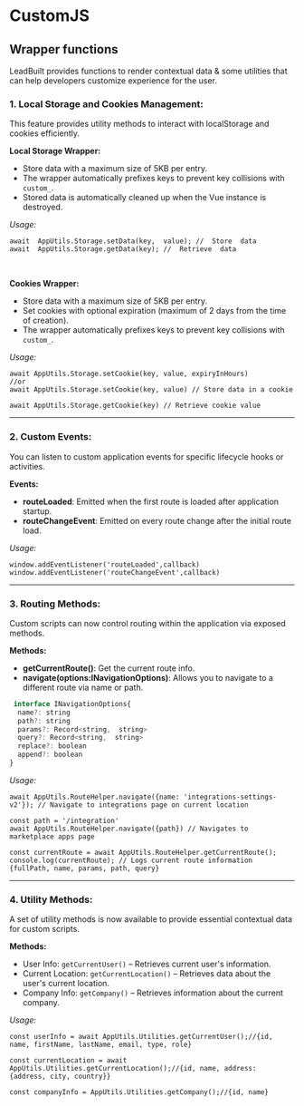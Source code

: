 # CustomJS

## Wrapper functions

LeadBuilt provides functions to render contextual data & some utilities that can help developers customize experience for the user.

### 1. Local Storage and Cookies Management:

This feature provides utility methods to interact with localStorage and cookies efficiently.

**Local Storage Wrapper:**

- Store data with a maximum size of 5KB per entry.
- The wrapper automatically prefixes keys to prevent key collisions with `custom_`.
- Stored data is automatically cleaned up when the Vue instance is destroyed.

_Usage:_

```shell
await  AppUtils.Storage.setData(key,  value); //  Store  data
await  AppUtils.Storage.getData(key); //  Retrieve  data
```

<br/>

**Cookies Wrapper:**

- Store data with a maximum size of 5KB per entry.
- Set cookies with optional expiration (maximum of 2 days from the time of creation).
- The wrapper automatically prefixes keys to prevent key collisions with `custom_`.

_Usage:_

```shell
await AppUtils.Storage.setCookie(key, value, expiryInHours)
//or
await AppUtils.Storage.setCookie(key, value) // Store data in a cookie

await AppUtils.Storage.getCookie(key) // Retrieve cookie value
```

<hr/>

### 2. Custom Events:

You can listen to custom application events for specific lifecycle hooks or activities.

**Events:**

- **routeLoaded**: Emitted when the first route is loaded after application startup.
- **routeChangeEvent**: Emitted on every route change after the initial route load.

_Usage:_

```shell
window.addEventListener('routeLoaded',callback)
window.addEventListener('routeChangeEvent',callback)
```

<hr>

### 3. Routing Methods:

Custom scripts can now control routing within the application via exposed methods.

**Methods:**

- **getCurrentRoute()**: Get the current route info.
- **navigate(options:INavigationOptions)**: Allows you to navigate to a different route via name or path.

```js
 interface INavigationOptions{
  name?: string
  path?: string
  params?: Record<string,  string>
  query?: Record<string,  string>
  replace?: boolean
  append?: boolean
}
```

_Usage:_

```shell
await AppUtils.RouteHelper.navigate({name: 'integrations-settings-v2'}); // Navigate to integrations page on current location

const path = '/integration'
await AppUtils.RouteHelper.navigate({path}) // Navigates to marketplace apps page

const currentRoute = await AppUtils.RouteHelper.getCurrentRoute();
console.log(currentRoute); // Logs current route information {fullPath, name, params, path, query}
```

<hr>

### 4. Utility Methods:

A set of utility methods is now available to provide essential contextual data for custom scripts.

**Methods:**

- User Info: `getCurrentUser()` – Retrieves current user's information.
- Current Location: `getCurrentLocation()` – Retrieves data about the user's current location.
- Company Info: `getCompany()` – Retrieves information about the current company.

_Usage:_

```shell
const userInfo = await AppUtils.Utilities.getCurrentUser();//{id, name, firstName, lastName, email, type, role}

const currentLocation = await AppUtils.Utilities.getCurrentLocation();//{id, name, address: {address, city, country}}

const companyInfo = AppUtils.Utilities.getCompany();//{id, name}
```